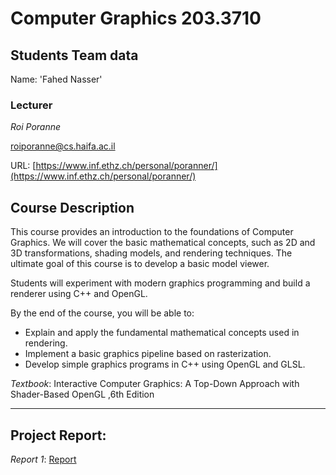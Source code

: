# Computer Graphics 203.3710
## Students Team data

Name: 'Fahed Nasser'  



### Lecturer
*Roi Poranne*

[roiporanne@cs.haifa.ac.il](mailto:roiporanne@cs.haifa.ac.il)

URL: [https://www.inf.ethz.ch/personal/poranner/](https://www.inf.ethz.ch/personal/poranner/)

## Course Description

This course provides an introduction to the foundations of Computer Graphics. We will cover the basic mathematical concepts, such as 2D and 3D transformations, shading models, and rendering techniques. The ultimate goal of this course is to develop a basic model viewer.

Students will experiment with modern graphics programming and build a renderer using C++ and OpenGL.

By the end of the course, you will be able to:

* Explain and apply the fundamental mathematical concepts used in rendering.
* Implement a basic graphics pipeline based on rasterization.
* Develop simple graphics programs in C++ using OpenGL and GLSL.

*Textbook*:
Interactive Computer Graphics: A Top-Down Approach with Shader-Based OpenGL ,6th Edition

------------------------------------------------------------------------------------------------------------------------

## Project Report:

_Report 1_: [Report](Assignment1Report/Assignment1Report_part1.md)